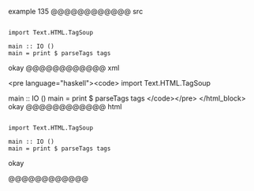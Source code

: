 example 135
@@@@@@@@@@@@ src
<pre language="haskell"><code>
import Text.HTML.TagSoup

main :: IO ()
main = print $ parseTags tags
</code></pre>
okay
@@@@@@@@@@@@ xml
<?xml version="1.0" encoding="UTF-8"?>
<!DOCTYPE document SYSTEM "CommonMark.dtd">
<document xmlns="http://commonmark.org/xml/1.0">
  <html_block>&lt;pre language=&quot;haskell&quot;&gt;&lt;code&gt;
import Text.HTML.TagSoup

main :: IO ()
main = print $ parseTags tags
&lt;/code&gt;&lt;/pre&gt;
</html_block>
  <paragraph>
    <text>okay</text>
  </paragraph>
</document>
@@@@@@@@@@@@ html
<pre language="haskell"><code>
import Text.HTML.TagSoup

main :: IO ()
main = print $ parseTags tags
</code></pre>
<p>okay</p>
@@@@@@@@@@@@
